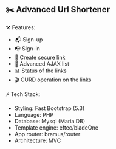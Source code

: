 ## ✂️ Advanced Url Shortener

⚒️ Features:
- 📬 Sign-up
- 📭 Sign-in
- 🔐 Create secure link
- 🧊 Advanced AJAX list
- 📊 Status of the links
- 🎬 CURD operation on the links

⚡ Tech Stack:
- Styling: Fast Bootstrap (5.3)
- Language: PHP
- Database: Mysql (Maria DB)
- Template engine: eftec/bladeOne
- App router: bramus/router
- Architecture: MVC
